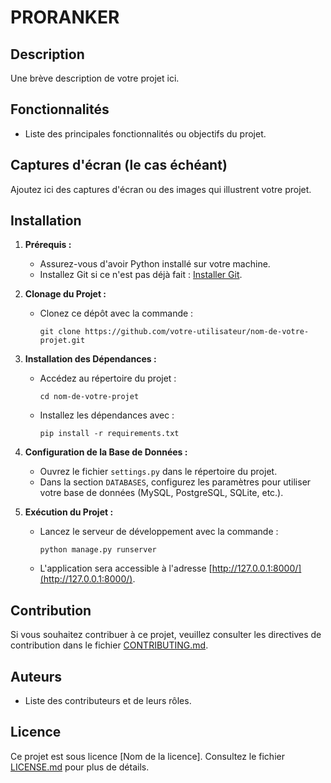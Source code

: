 # PRORANKER

## Description

Une brève description de votre projet ici.

## Fonctionnalités

- Liste des principales fonctionnalités ou objectifs du projet.

## Captures d'écran (le cas échéant)

Ajoutez ici des captures d'écran ou des images qui illustrent votre projet.

## Installation

1. **Prérequis :**

   - Assurez-vous d'avoir Python installé sur votre machine.
   - Installez Git si ce n'est pas déjà fait : [Installer Git](https://git-scm.com/book/en/v2/Getting-Started-Installing-Git).

2. **Clonage du Projet :**
   - Clonez ce dépôt avec la commande :
     ```
     git clone https://github.com/votre-utilisateur/nom-de-votre-projet.git
     ```
3. **Installation des Dépendances :**

   - Accédez au répertoire du projet :
     ```
     cd nom-de-votre-projet
     ```
   - Installez les dépendances avec :
     ```
     pip install -r requirements.txt
     ```

4. **Configuration de la Base de Données :**

   - Ouvrez le fichier `settings.py` dans le répertoire du projet.
   - Dans la section `DATABASES`, configurez les paramètres pour utiliser votre base de données (MySQL, PostgreSQL, SQLite, etc.).

5. **Exécution du Projet :**
   - Lancez le serveur de développement avec la commande :
     ```
     python manage.py runserver
     ```
   - L'application sera accessible à l'adresse [http://127.0.0.1:8000/](http://127.0.0.1:8000/).

## Contribution

Si vous souhaitez contribuer à ce projet, veuillez consulter les directives de contribution dans le fichier [CONTRIBUTING.md](CONTRIBUTING.md).

## Auteurs

- Liste des contributeurs et de leurs rôles.

## Licence

Ce projet est sous licence [Nom de la licence]. Consultez le fichier [LICENSE.md](LICENSE.md) pour plus de détails.
